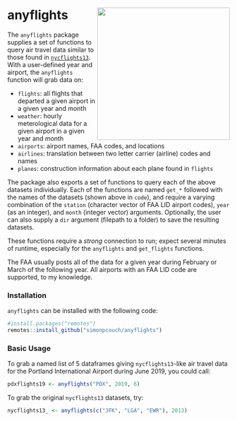 
# anyflights <a href='https://anyflights.netlify.com'><img src='https://raw.githubusercontent.com/simonpcouch/anyflights/master/figs/logo.png' align="right" height="300" /></a>

The `anyflights` package supplies a set of functions to query air travel
data similar to those found in
[`nycflights13`](https://github.com/hadley/nycflights13). With a
user-defined year and airport, the `anyflights` function will grab data
on:

  - `flights`: all flights that departed a given airport in a given year
    and month
  - `weather`: hourly meterological data for a given airport in a given
    year and month
  - `airports`: airport names, FAA codes, and locations
  - `airlines`: translation between two letter carrier (airline) codes
    and names
  - `planes`: construction information about each plane found in
    `flights`

The package also exports a set of functions to query each of the above
datasets individually. Each of the functions are named `get_*` followed
with the names of the datasets (shown above in `code`), and require a
varying combination of the `station` (character vector of FAA LID
airport codes), `year` (as an integer), and `month` (integer vector)
arguments. Optionally, the user can also supply a `dir` argument
(filepath to a folder) to save the resulting datasets.

These functions require a *strong* connection to run; expect several
minutes of runtime, especially for the `anyflights` and `get_flights`
functions.

The FAA usually posts all of the data for a given year during February
or March of the following year. All airports with an FAA LID code are
supported, to my knowledge.

### Installation

`anyflights` can be installed with the following code:

``` r
#install.packages("remotes")
remotes::install_github("simonpcouch/anyflights")
```

### Basic Usage

To grab a named list of 5 dataframes giving `nycflights13`-like air
travel data for the Portland International Airport during June 2019, you
could call:

``` r
pdxflights19 <- anyflights("PDX", 2019, 6)
```

To grab the original `nycflights13` datasets, try:

``` r
nycflights13_ <- anyflights(c("JFK", "LGA", "EWR"), 2013)
```
